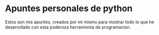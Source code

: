 # Apuntes personales de python

Estos son mis apuntes, creados por mi mismo para mostrar todo lo que he desarrollado con esta poderoza herramienta de programacion.
